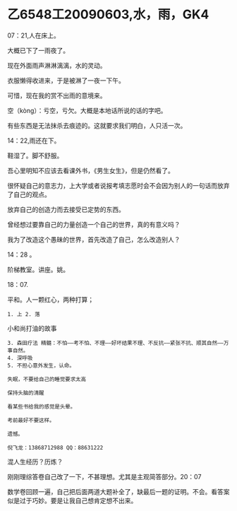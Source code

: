 # 乙6548工20090603,水，雨，GK4

07：21,人在床上。

大概已下了一雨夜了。

现在外面雨声淋淋漓漓，水的灵动。

衣服懒得收进来，于是被淋了一夜一下午。

可惜，现在我的赏不出雨的意境来。

空（kòng）：亏空，亏欠。大概是本地话所说的话的字吧。

有些东西是无法抹杀去痕迹的。这就要求我们明白，人只活一次。

14：22,雨还在下。

鞋湿了。脚不舒服。

吾心里明知不应该去看课外书，《男生女生》，但是仍然看了。

很怀疑自己的意志力，上大学或者说报考填志愿时会不会因为别人的一句话而放弃了自己的观点。

放弃自己的创造力而去接受已定势的东西。

曾经想过要靠自己的力量创造一个自己的世界，真的有意义吗？

我为了改造这个愚昧的世界，首先改造了自己，怎么改造别人？

14：28 。

阶梯教室。讲座。姚。

18：07. 

平和。人一颗红心，两种打算；

    1. 上 2. 落

小和尚打油的故事

    3. 森田疗法 精髓：不怕——考不怕、不理——好坏结果不理、不反抗——紧张不抗、顺其自然——万事自然。
    4. 深呼吸
    5. 不担心意外发生，认命。

    失眠，不要给自己的睡觉要求太高

    保持头脑的清醒

    看某些书给我的感觉是头晕。

    考前最好不要这样。

    遗憾。

    倪飞龙：13868712988 QQ：88631222

混人生经历？历炼？

刚刚理综答卷自己改了一下，不甚理想。尤其是主观简答部分。20：07

数学卷回顾一遍，自己把后面两道大题补全了，缺最后一题的证明。不会。看答案似是过于巧妙。要是让我自己想肯定想不出来。

